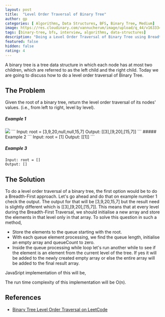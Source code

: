 ```yaml
---
layout: post
title:  "Level Order Traversal of Binary Tree"
author: gp
categories: [ Algorithms, Data Structures, BFS, Binary Tree, Medium]
image: https://res.cloudinary.com/vannucherum/image/upload/q_44/v1633340644/vannucherum.com/posts/2021-10-01-binary-tree-level-order-traversal/tree_gmsu7l.jpg
tags: [binary-tree, bfs, interview, algorithms, data-structures]
description: "Doing a Level Order Traversal of Binary Tree using Breadth-First Search."
featured: false
hidden: false
rating: 4
---
```

  

A binary tree is a tree data structure in which each node has at most two children, which are referred to as the left child and the right child. Today we are going to discuss how to do a level order traversal of Binary Tree.


## The Problem

Given the root of a binary tree, return the level order traversal of its nodes' values. (i.e., from left to right, level by level).

##### Example 1
<img src="https://res.cloudinary.com/vannucherum/image/upload/v1632821475/vannucherum.com/posts/2021-10-01-binary-tree-level-order-traversal/tree1_vjtk2b.jpg"/>
```
Input: root = [3,9,20,null,null,15,7]
Output: [[3],[9,20],[15,7]]
```
##### Example 2
```
Input: root = [1]
Output: [[1]]
```

##### Example 3
```
Input: root = []
Output: []
```

## The Solution  

To do a level order traversal of a binary tree, the first option would be to do a Breadth-First approach. Let's go ahead and do that on example number 1 check the output. The output for that will be [3,9,20,15,7] but the result need is slightly different which is [[3],[9,20],[15,7]]. This means that at every level during the Breadth-First Traversal, we should initialise a new array and store the elements in that level only in that array. To solve this question in such a method,
- Store the elements to the queue starting with the root.
- With each queue element processing, we find the queue length, initialise an empty array and queueCount to zero.
- Inside the queue processing while loop let's run another while to see if the element is an element from the current level of the tree. If yes it will be added to the newly created empty array or else the entire array will be added to the final result array.
 
JavaSript implementation of this will be,
<script src="https://emgithub.com/embed.js?target=https%3A%2F%2Fgithub.com%2Fvishnu-gp%2Falgorithm-ds%2Fblob%2Fmaster%2FExcercises%2FBinaryTree%2F02_LevelOrderTraversal%2FSolution.js%23L13-L35&style=github&showBorder=on&showFileMeta=on"></script>


The run time complexity of this implementation will be O(n).

## References

- <a target="_blank" href="https://leetcode.com/problems/binary-tree-level-order-traversal/">Binary Tree Level Order Traversal on LeetCode</a>